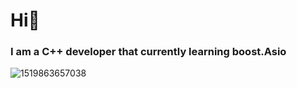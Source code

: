 <h1> Hi👋</h1>
<h3>I am a C++ developer that currently learning boost.Asio</h3>

![1519863657038](https://user-images.githubusercontent.com/95048103/161373562-f82e4ff5-0877-416e-adbd-3d12be09d704.jpg)


